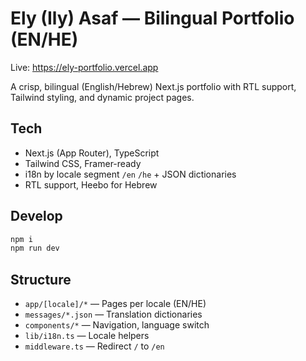 # Ely (Ily) Asaf — Bilingual Portfolio (EN/HE)

Live: https://ely-portfolio.vercel.app

A crisp, bilingual (English/Hebrew) Next.js portfolio with RTL support, Tailwind styling, and dynamic project pages.

## Tech
- Next.js (App Router), TypeScript
- Tailwind CSS, Framer-ready
- i18n by locale segment `/en` `/he` + JSON dictionaries
- RTL support, Heebo for Hebrew

## Develop
```bash
npm i
npm run dev
```

## Structure
- `app/[locale]/*` — Pages per locale (EN/HE)
- `messages/*.json` — Translation dictionaries
- `components/*` — Navigation, language switch
- `lib/i18n.ts` — Locale helpers
- `middleware.ts` — Redirect `/` to `/en`
